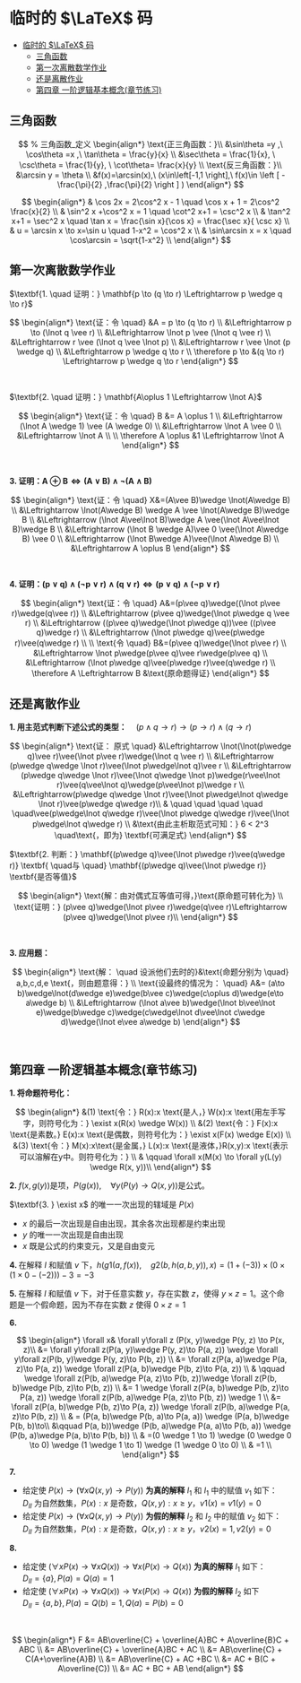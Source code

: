 # 临时的 $\LaTeX$ 码

<!-- @import "[TOC]" {cmd="toc" depthFrom=1 depthTo=6 orderedList=false} -->

<!-- code_chunk_output -->

- [临时的 $\LaTeX$ 码](#临时的-latex-码)
  - [三角函数](#三角函数)
  - [第一次离散数学作业](#第一次离散数学作业)
  - [还是离散作业](#还是离散作业)
  - [第四章 一阶逻辑基本概念(章节练习)](#第四章-一阶逻辑基本概念章节练习)

<!-- /code_chunk_output -->

## 三角函数

$$
% 三角函数_定义
\begin{align*}
\text{正三角函数：}\\
&\sin\theta =y ,\ \cos\theta =x ,\ \tan\theta = \frac{y}{x} \\
&\sec\theta = \frac{1}{x}, \ \csc\theta = \frac{1}{y}, \ \cot\theta= \frac{x}{y} \\
\text{反三角函数：}\\
&\arcsin y = \theta \\
&f(x)=\arcsin(x),\ (x\in\left[-1,1 \right],\ f(x)\in \left [ -\frac{\pi}{2} ,\frac{\pi}{2}  \right ] )
\end{align*}
$$

$$
\begin{align*}
     & \cos 2x = 2\cos^2 x - 1 \quad \cos x + 1 = 2\cos^2 \frac{x}{2} \\
     & \sin^2 x +\cos^2 x = 1 \quad \cot^2 x+1 = \csc^2 x                                  \\
     & \tan^2 x+1 = \sec^2 x \quad \tan x = \frac{\sin x}{\cos x} = \frac{\sec x}{ \csc x} \\
     & u = \arcsin x \to x=\sin u \quad 1-x^2 = \cos^2 x                                   \\
     & \sin\arcsin x = x \quad \cos\arcsin = \sqrt{1-x^2}                                  \\
\end{align*}
$$

## 第一次离散数学作业

$\textbf{1. \quad 证明：} \mathbf{p \to (q \to r) \Leftrightarrow p \wedge q \to r}$

$$
\begin{align*}
  \text{证：令  \quad} &A = p \to (q \to r) \\
    &\Leftrightarrow p \to (\lnot q \vee r) \\
    &\Leftrightarrow \lnot p \vee (\lnot q \vee r) \\
    &\Leftrightarrow r \vee (\lnot q \vee \lnot p) \\
    &\Leftrightarrow r \vee \lnot (p \wedge q) \\
    &\Leftrightarrow p \wedge q \to r \\
  \therefore p \to &(q \to r) \Leftrightarrow p \wedge q \to r
\end{align*}
$$

<br>

$\textbf{2. \quad 证明：} \mathbf{A\oplus 1 \Leftrightarrow \lnot A}$

$$
\begin{align*}
  \text{证：令  \quad} B &= A \oplus 1 \\
    &\Leftrightarrow (\lnot A \wedge 1) \vee (A \wedge 0) \\
    &\Leftrightarrow \lnot A \vee 0 \\
    &\Leftrightarrow \lnot A \\
    \\
  \therefore A \oplus &1 \Leftrightarrow \lnot A
\end{align*}
$$

<br>

$\textbf{3. 证明：} \mathbf{A \oplus B \Leftrightarrow (A \vee B)\wedge\lnot(A\wedge B)}$

$$
\begin{align*}
  \text{证：令 \quad} X&=(A\vee B)\wedge \lnot(A\wedge B) \\
    &\Leftrightarrow \lnot(A\wedge B) \wedge A \vee \lnot(A\wedge B)\wedge B \\
    &\Leftrightarrow (\lnot A\vee\lnot B)\wedge A \vee(\lnot A\vee\lnot B)\wedge B \\
    &\Leftrightarrow (\lnot B \wedge A)\vee 0 \vee(\lnot A\wedge B) \vee 0 \\
    &\Leftrightarrow (\lnot B\wedge A)\vee(\lnot A\wedge B) \\
    &\Leftrightarrow A \oplus B
\end{align*}
$$

<br>

$\textbf{4. 证明：} \mathbf{(p\vee q)\wedge(\lnot p\vee r)\wedge(q\vee r)\Leftrightarrow (p\vee q)\wedge(\lnot p\vee r)}$

$$
\begin{align*}
  \text{证：令 \quad} A&=(p\vee q)\wedge((\lnot p\vee r)\wedge(q\vee r)) \\
  &\Leftrightarrow (p\vee q)\wedge(\lnot p\wedge q \vee r) \\
  &\Leftrightarrow ((p\vee q)\wedge(\lnot p\wedge q))\vee ((p\vee q)\wedge r) \\
  &\Leftrightarrow (\lnot p\wedge q)\vee(p\wedge r)\vee(q\wedge r) \\
  \\
  \text{令 \quad} B&=(p\vee q)\wedge(\lnot p\vee r) \\
  &\Leftrightarrow \lnot p\wedge(p\vee q)\vee r\wedge(p\vee q) \\
  &\Leftrightarrow (\lnot p\wedge q)\vee(p\wedge r)\vee(q\wedge r) \\
  \therefore A \Leftrightarrow B &\text{原命题得证}
\end{align*}
$$

## 还是离散作业

$\textbf{1. 用主范式判断下述公式的类型：} \quad (p\wedge q \to r)\to(p\to r)\wedge(q\to r)$

$$
\begin{align*}
  \text{证： 原式 \quad} &\Leftrightarrow \lnot(\lnot(p\wedge q)\vee r)\vee(\lnot p\vee r)\wedge(\lnot q \vee r) \\
  &\Leftrightarrow (p\wedge q\wedge \lnot r)\vee(\lnot p\wedge\lnot q)\vee r \\
  &\Leftrightarrow (p\wedge q\wedge \lnot r)\vee(\lnot q\wedge \lnot p)\wedge(r\vee\lnot r)\vee(q\vee\lnot q)\wedge(p\vee\lnot p)\wedge r \\
  &\Leftrightarrow(p\wedge q\wedge \lnot r)\vee(\lnot p\wedge\lnot q\wedge \lnot r)\vee(p\wedge q\wedge r)\\ & \quad \quad \quad \quad \quad\vee(p\wedge\lnot q\wedge r)\vee(\lnot p\wedge q\wedge r)\vee(\lnot p\wedge\lnot q\wedge r) \\
  &\text{由此主析取范式可知：} 6 < 2^3  \quad\text{，即为} \textbf{可满足式}
\end{align*}
$$

$\textbf{2. 判断：} \mathbf{(p\wedge q)\vee(\lnot p\wedge r)\vee(q\wedge r)} \textbf{ \quad与 \quad} \mathbf{(p\wedge q)\vee(\lnot p\wedge r)} \textbf{是否等值}$

$$
\begin{align*}
  \text{解：由对偶式互等值可得，}\text{原命题可转化为} \\
  \text{证明：} (p\vee q)\wedge(\lnot p\vee r)\wedge(q\vee r)\Leftrightarrow (p\vee q)\wedge(\lnot p\vee r)\\
\end{align*}
$$

<br>

$\textbf{3. 应用题：}$

$$
\begin{align*}
  \text{解： \quad 设派他们去时的}&\text{命题分别为 \quad} a,b,c,d,e \text{，则由题意得：} \\
  \text{设最终的情况为： \quad} A&= (a\to b)\wedge\lnot(d\wedge e)\wedge(b\vee c)\wedge(c\oplus d)\wedge(e\to a\wedge b) \\
  &\Leftrightarrow (\lnot a\vee b)\wedge(\lnot b\vee\lnot e)\wedge(b\wedge c)\wedge(c\wedge\lnot d\vee\lnot c\wedge d)\wedge(\lnot e\vee a\wedge b)
\end{align*}
$$

<br>

## 第四章 一阶逻辑基本概念(章节练习)

$\textbf{1. 将命题符号化：}$

$$
\begin{align*}
&(1) \text{令：} R(x):x \text{是人，} W(x):x \text{用左手写字，则符号化为：} \exist x(R(x) \wedge W(x)) \\
&(2) \text{令：} F(x):x \text{是素数。} E(x):x \text{是偶数，则符号化为：} \exist x(F(x) \wedge E(x)) \\
&(3) \text{令：} M(x):x\text{是金属，} L(x):x \text{是液体，}R(x,y):x \text{表示可以溶解在y中。则符号化为：} \\
& \qquad \forall x(M(x) \to \forall y(L(y) \wedge R(x, y))\\
\end{align*}
$$

$\textbf{2. } f(x,g(y)) \text{是项，} P(g(x)),  \quad\forall y(P(y) \to Q(x,y)) \text{是公式。}$

$\textbf{3. } \exist x$ 的唯一一次出现的辖域是 $P(x)$

- $x$ 的最后一次出现是自由出现，其余各次出现都是约束出现
- $y$ 的唯一一次出现是自由出现
- $x$ 既是公式的约束变元，又是自由变元

$\textbf{4. }$ 在解释 $I$ 和赋值 $v$ 下，$h(g1(a,f(x)), \quad g2(b, h(a, b, y)), x)=(1+(-3))\times(0\times(1\times0-(-2)))-3= - 3$

$\textbf{5. }$ 在解释 $I$ 和赋值 $v$ 下，对于任意实数 $y$，存在实数 $z$，使得 $y\times z=1$。这个命题是一个假命题，因为不存在实数 $z$ 使得 $0\times z=1$

$\textbf{6. }$

$$
\begin{align*}
\forall x& \forall y\forall z (P(x, y)\wedge P(y, z) \to P(x, z)\\
  &= \forall y\forall z(P(a, y)\wedge P(y, z)\to P(a, z)) \wedge \forall y\forall z(P(b, y)\wedge P(y, z)\to P(b, z)) \\
  &= \forall z(P(a, a)\wedge P(a, z)\to P(a, z)) \wedge \forall z(P(a, b)\wedge P(b, z)\to P(a, z)) \\
  & \qquad \wedge \forall z(P(b, a)\wedge P(a, z)\to P(b, z))\wedge \forall z(P(b, b)\wedge P(b, z)\to P(b, z)) \\
  &= 1 \wedge \forall z(P(a, b)\wedge P(b, z)\to P(a, z)) \wedge \forall z(P(b, a)\wedge P(a, z)\to P(b, z)) \wedge 1 \\
  &= \forall z(P(a, b)\wedge P(b, z)\to P(a, z)) \wedge \forall z(P(b, a)\wedge P(a, z)\to P(b, z)) \\
  & = (P(a, b)\wedge P(b, a)\to P(a, a)) \wedge (P(a, b)\wedge P(b, b)\to\\
  &\qquad P(a, b))\wedge (P(b, a)\wedge P(a, a)\to P(b, a)) \wedge (P(b, a)\wedge P(a, b)\to P(b, b)) \\
  & =(0 \wedge 1 \to 1) \wedge (0 \wedge 0 \to 0) \wedge (1 \wedge 1 \to 1) \wedge (1 \wedge 0 \to 0) \\
  & =1 \\
\end{align*}
$$

$\textbf{7. }$

- 给定使 $P(x) \to (\forall xQ(x, y) \to P(y))$ **为真的解释** $I_1$ 和 $I_1$ 中的赋值 $v_1$ 如下：<br> $D_{II}$ 为自然数集，$P(x):x$ 是奇数，$Q(x, y):x\geq y，v1(x)=v1(y)=0$
- 给定使 $P(x) \to (\forall xQ(x, y) \to P(y))$ **为假的解释** $I_2$ 和 $I_2$ 中的赋值 $v_2$ 如下：<br> $D_{II}$ 为自然数集，$P(x):x$ 是奇数，$Q(x, y):x\geq y，v2(x)=1, v2(y)=0$

$\textbf{8. }$

- 给定使 $(\forall xP(x) \to \forall xQ(x)) \to \forall x(P(x) \to Q(x))$ **为真的解释** $I_1$ 如下：<br> $D_{II}=\{a\}, P(a)=Q(a)=1$
- 给定使 $(\forall xP(x) \to \forall xQ(x)) \to \forall x(P(x) \to Q(x))$ **为假的解释** $I_2$ 如下 <br> $D_{II} =\{a, b\}, P(a)=Q(b)=1, Q(a)= P(b)=0$

<br>

$$
\begin{align*}
F &= AB\overline{C} + \overline{A}BC + A\overline{B}C + ABC \\
  &= AB\overline{C} + \overline{A}BC + AC \\
  &= AB\overline{C} + C(A+\overline{A}B) \\
  &= AB\overline{C} + AC +BC \\
  &= AC + B(C + A\overline{C}) \\
  &= AC + BC + AB
\end{align*}
$$
